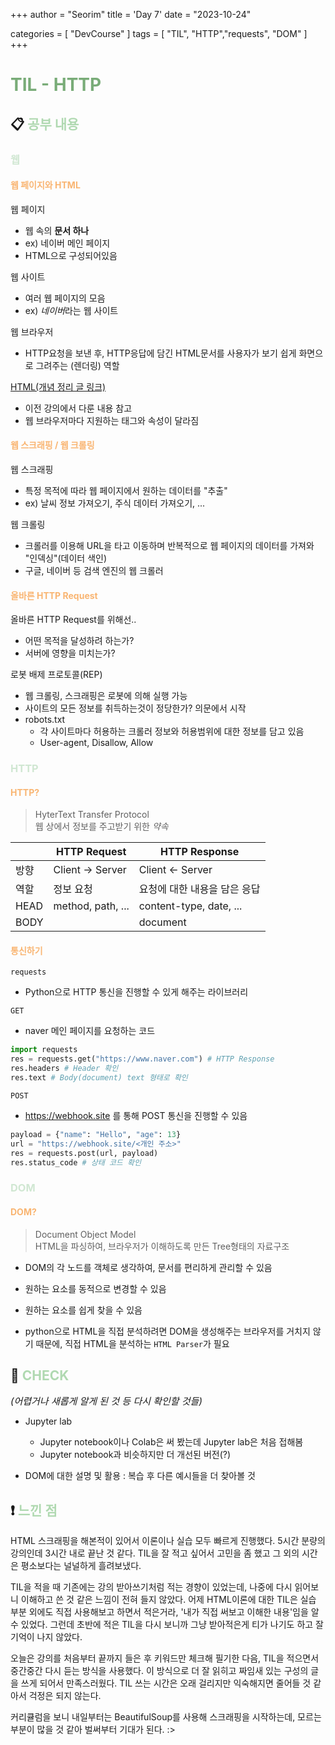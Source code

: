 +++
author = "Seorim"
title = 'Day 7'
date = "2023-10-24"

categories = [
    "DevCourse"
]
tags = [
    "TIL", "HTTP","requests", "DOM"
]
+++

# <span style="color:#79AC78">TIL - HTTP</span> 

## 📋 <span style="color:#B0D9B1">공부 내용</span>


### <span style="color:#D0E7D2">웹</span>
#### <span style="color:#F9B572">웹 페이지와 HTML</span>

웹 페이지   
- 웹 속의 **문서 하나**
- ex) 네이버 메인 페이지 
- HTML으로 구성되어있음

웹 사이트
- 여러 웹 페이지의 모음 
- ex) *네이버*라는 웹 사이트

웹 브라우저
- HTTP요청을 보낸 후, HTTP응답에 담긴 HTML문서를 사용자가 보기 쉽게 화면으로 그려주는 (렌더링) 역할

[HTML(개념 정리 글 링크)](https://velog.io/@srlee056/%EB%8D%B0%EC%9D%B4%ED%84%B0-%EC%97%94%EC%A7%80%EB%8B%88%EC%96%B4%EB%A7%81-%EB%8D%B0%EB%B8%8C%EC%BD%94%EC%8A%A4-6%EC%9D%BC%EC%B0%A8) 
- 이전 강의에서 다룬 내용 참고
- 웹 브라우저마다 지원하는 태그와 속성이 달라짐


#### <span style="color:#F9B572">웹 스크래핑 / 웹 크롤링</span>
웹 스크래핑
- 특정 목적에 따라 웹 페이지에서 원하는 데이터를 "추출"
- ex) 날씨 정보 가져오기, 주식 데이터 가져오기, ...

웹 크롤링
- 크롤러를 이용해 URL을 타고 이동하며 반복적으로 웹 페이지의 데이터를 가져와 "인덱싱"(데이터 색인)
- 구글, 네이버 등 검색 엔진의 웹 크롤러


#### <span style="color:#F9B572">올바른 HTTP Request</span>

올바른 HTTP Request를 위해선..
- 어떤 목적을 달성하려 하는가?
- 서버에 영향을 미치는가?

로봇 배제 프로토콜(REP)
- 웹 크롤링, 스크래핑은 로봇에 의해 실행 가능
- 사이트의 모든 정보를 취득하는것이 정당한가? 의문에서 시작
- robots.txt
    - 각 사이트마다 허용하는 크롤러 정보와 허용범위에 대한 정보를 담고 있음
    - User-agent, Disallow, Allow

### <span style="color:#D0E7D2">HTTP</span>

#### <span style="color:#F9B572">HTTP?</span>
> HyterText Transfer Protocol   
웹 상에서 정보를 주고받기 위한 *약속*



| | HTTP Request | HTTP Response |
| --- | ---| ---|
| 방향 | Client -> Server | Client <- Server|
| 역할 | 정보 요청| 요청에 대한 내용을 담은 응답|
| HEAD| method, path, ...| content-type, date, ... |
|BODY||document|


#### <span style="color:#F9B572">통신하기</span>

`requests`
- Python으로 HTTP 통신을 진행할 수 있게 해주는 라이브러리


`GET`
- naver 메인 페이지를 요청하는 코드

```python
import requests
res = requests.get("https://www.naver.com") # HTTP Response
res.headers # Header 확인
res.text # Body(document) text 형태로 확인
```

`POST`
- <https://webhook.site> 를 통해 POST 통신을 진행할 수 있음

```python
payload = {"name": "Hello", "age": 13}
url = "https://webhook.site/<개인 주소>"
res = requests.post(url, payload)
res.status_code # 상태 코드 확인
```


### <span style="color:#D0E7D2">DOM</span>

#### <span style="color:#F9B572">DOM?</span>
> Document Object Model   
HTML을 파싱하여, 브라우저가 이해하도록 만든 Tree형태의 자료구조

- DOM의 각 노드를 객체로 생각하여, 문서를 편리하게 관리할 수 있음
- 원하는 요소를 동적으로 변경할 수 있음
- 원하는 요소를 쉽게 찾을 수 있음 


- python으로 HTML을 직접 분석하려면 DOM을 생성해주는 브라우저를 거치지 않기 때문에, 
직접 HTML을 분석하는 `HTML Parser`가 필요

## 👀 <span style="color:#B0D9B1">CHECK</span>

*<span style = "font-size:15px">(어렵거나 새롭게 알게 된 것 등 다시 확인할 것들)</span>*

- Jupyter lab 
    - Jupyter notebook이나 Colab은 써 봤는데 Jupyter lab은 처음 접해봄
    - Jupyter notebook과 비슷하지만 더 개선된 버전(?)

- DOM에 대한 설명 및 활용 : 복습 후 다른 예시들을 더 찾아볼 것
## ❗ <span style="color:#B0D9B1">느낀 점</span>

HTML 스크래핑을 해본적이 있어서 이론이나 실습 모두 빠르게 진행했다. 5시간 분량의 강의인데 3시간 내로 끝난 것 같다. TIL을 잘 적고 싶어서 고민을 좀 했고 그 외의 시간은 평소보다는 널널하게 흘려보냈다.

TIL을 적을 때 기존에는 강의 받아쓰기처럼 적는 경향이 있었는데, 나중에 다시 읽어보니 이해하고 쓴 것 같은 느낌이 전혀 들지 않았다. 어제 HTML이론에 대한 TIL은 실습 부분 외에도 직접 사용해보고 하면서 적은거라, '내가 직접 써보고 이해한 내용'임을 알 수 있었다. 그런데 초반에 적은 TIL을 다시 보니까 그냥 받아적은게 티가 나기도 하고 잘 기억이 나지 않았다.

오늘은 강의를 처음부터 끝까지 들은 후 키워드만 체크해 필기한 다음, TIL을 적으면서 중간중간 다시 듣는 방식을 사용했다. 이 방식으로 더 잘 읽히고 짜임새 있는 구성의 글을 쓰게 되어서 만족스러웠다.  TIL 쓰는 시간은 오래 걸리지만 익숙해지면 줄어들 것 같아서 걱정은 되지 않는다. 

커리큘럼을 보니 내일부터는 BeautifulSoup를 사용해 스크래핑을 시작하는데, 모르는 부분이 많을 것 같아 벌써부터 기대가 된다. :>


